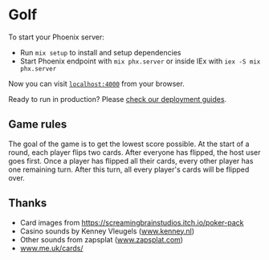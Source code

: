 # Golf

To start your Phoenix server:

  * Run `mix setup` to install and setup dependencies
  * Start Phoenix endpoint with `mix phx.server` or inside IEx with `iex -S mix phx.server`

Now you can visit [`localhost:4000`](http://localhost:4000) from your browser.

Ready to run in production? Please [check our deployment guides](https://hexdocs.pm/phoenix/deployment.html).

## Game rules

The goal of the game is to get the lowest score possible.
At the start of a round, each player flips two cards.
After everyone has flipped, the host user goes first.
Once a player has flipped all their cards, every other player has one remaining turn.
After this turn, all every player's cards will be flipped over.

## Thanks
- Card images from https://screamingbrainstudios.itch.io/poker-pack
- Casino sounds by Kenney Vleugels (www.kenney.nl)
- Other sounds from zapsplat (www.zapsplat.com)
- www.me.uk/cards/